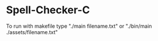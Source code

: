 # Spell-Checker-C
To run with makefile type "./main filename.txt" or "./bin/main ./assets/filename.txt"
